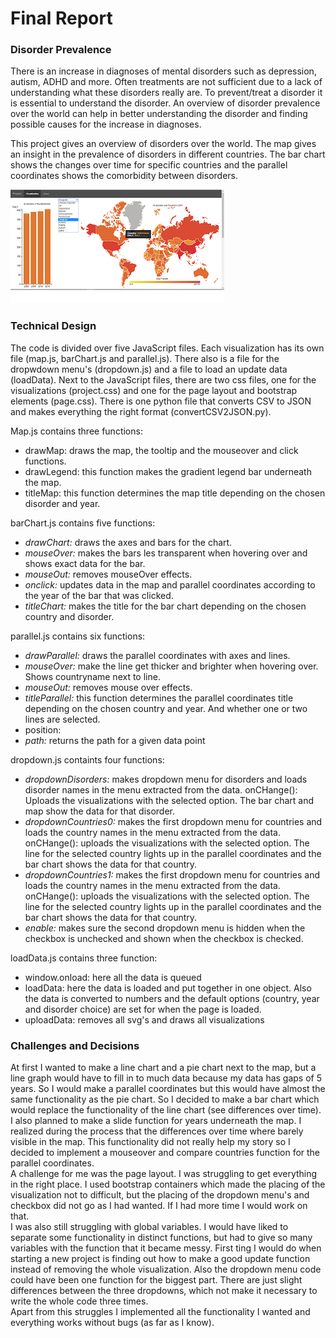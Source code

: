 # Final Report

### Disorder Prevalence
There is an increase in diagnoses of mental disorders such as depression, autism, ADHD and more. Often treatments are not sufficient due to a lack of understanding what these disorders really are. To prevent/treat a disorder it is essential to understand the disorder. An overview of disorder prevalence over the world can help in better understanding the disorder and finding possible causes for the increase in diagnoses.

This project gives an overview of disorders over the world. The map gives an insight in the prevalence of disorders in different countries. The bar chart shows the changes over time for specific countries and the parallel coordinates shows the comorbidity between disorders.

![image](doc/FinalScreen1.png)

### Technical Design
The code is divided over five JavaScript files. Each visualization has its own file (map.js, barChart.js and parallel.js). There also is a file for the dropwdown menu's (dropdown.js) and a file to load an update data (loadData). Next to the JavaScript files, there are two css files, one for the visualizations (project.css) and one for the page layout and bootstrap elements (page.css). There is one python file that converts CSV to JSON and makes everything the right format (convertCSV2JSON.py).

Map.js contains three functions:   
- drawMap: draws the map, the tooltip and the mouseover and click functions.  
- drawLegend: this function makes the gradient legend bar underneath the map.  
- titleMap: this function determines the map title depending on the chosen disorder and year.    

barChart.js contains five functions:
- *drawChart:* draws the axes and bars for the chart.
- *mouseOver:* makes the bars les transparent when hovering over and shows exact data for the bar.
- *mouseOut:* removes mouseOver effects.
- *onclick:* updates data in the map and parallel coordinates according to the year of the bar that was clicked.
- *titleChart:* makes the title for the bar chart depending on the chosen country and disorder.

parallel.js contains six functions:
- *drawParallel:* draws the parallel coordinates with axes and lines.
- *mouseOver:* make the line get thicker and brighter when hovering over. Shows countryname next to line.
- *mouseOut:* removes mouse over effects.
- *titleParallel:* this function determines the parallel coordinates title depending on the chosen country and year. And whether one or two lines are selected.
- position:
- *path:* returns the path for a given data point

dropdown.js containts four functions:
- *dropdownDisorders:* makes dropdown menu for disorders and loads disorder names in the menu extracted from the data. onCHange(): Uploads the visualizations with the selected option. The bar chart and map show the data for that disorder.
- *dropdownCountries0:* makes the first dropdown menu for countries and loads the country names in the menu extracted from the data. onCHange(): uploads the visualizations with the selected option. The line for the selected country lights up in the parallel coordinates and the bar chart shows the data for that country.
- *dropdownCountries1:* makes the first dropdown menu for countries and loads the country names in the menu extracted from the data. onCHange(): uploads the visualizations with the selected option. The line for the selected country lights up in the parallel coordinates and the bar chart shows the data for that country.
- *enable:* makes sure the second dropdown menu is hidden when the checkbox is unchecked and shown when the checkbox is checked.

loadData.js contains three function:
- window.onload: here all the data is queued
- loadData: here the data is loaded and put together in one object. Also the data is converted to numbers and the default options (country, year and disorder choice) are set for when the page is loaded.
- uploadData: removes all svg's and draws all visualizations

### Challenges and Decisions
At first I wanted to make a line chart and a pie chart next to the map, but a line graph would have to fill in to much data because my data has gaps of 5 years. So I would make a parallel coordinates but this would have almost the same functionality as the pie chart. So I decided to make a bar chart which would replace the functionality of the line chart (see differences over time).   
I also planned to make a slide function for years underneath the map. I realized during the process that the differences over time where barely visible in the map. This functionality did not really help my story so I decided to implement a mouseover and compare countries function for the parallel coordinates.   
A challenge for me was the page layout. I was struggling to get everything in the right place. I used bootstrap containers which made the placing of the visualization not to difficult, but the placing of the dropdown menu's and checkbox did not go as I had wanted. If I had more time I would work on that.   
I was also still struggling with global variables. I would have liked to separate some functionality in distinct functions, but had to give so many variables with the function that it became messy. First ting I would do when starting a new project is finding out how to make a good update function instead of removing the whole visualization. Also the dropdown menu code could have been one function for the biggest part. There are just slight differences between the three dropdowns, which not make it necessary to write the whole code three times.   
Apart from this struggles I implemented all the functionality I wanted and everything works without bugs (as far as I know).
